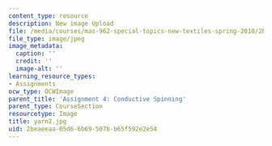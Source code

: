 ```yaml
---
content_type: resource
description: New image Upload
file: /media/courses/mas-962-special-topics-new-textiles-spring-2010/2beaeeaa05d66b69507bb65f592e2e54_yarn2.jpg
file_type: image/jpeg
image_metadata:
  caption: ''
  credit: ''
  image-alt: ''
learning_resource_types:
- Assignments
ocw_type: OCWImage
parent_title: 'Assignment 4: Conductive Spinning'
parent_type: CourseSection
resourcetype: Image
title: yarn2.jpg
uid: 2beaeeaa-05d6-6b69-507b-b65f592e2e54
---
```

